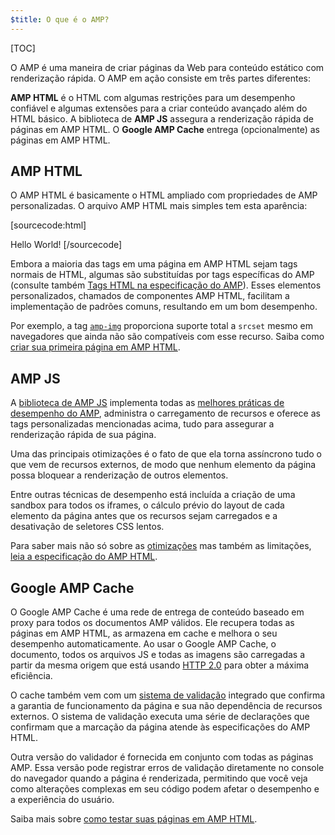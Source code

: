```yaml
---
$title: O que é o AMP?
---
```

[TOC]

<amp-youtube
    data-videoid="lBTCB7yLs8Y"
    layout="responsive"
    width="480" height="270">
</amp-youtube>

O AMP é uma maneira de criar páginas da Web para conteúdo estático com renderização rápida.
O AMP em ação consiste em três partes diferentes:

**AMP HTML** é o HTML com algumas restrições para um desempenho confiável
e algumas extensões para a criar conteúdo avançado além do HTML básico.
A biblioteca de **AMP JS** assegura a renderização rápida de páginas em AMP HTML.
O **Google AMP Cache** entrega (opcionalmente) as páginas em AMP HTML.

## AMP HTML

O AMP HTML é basicamente o HTML ampliado com propriedades de AMP personalizadas.
O arquivo AMP HTML mais simples tem esta aparência:

[sourcecode:html]
<!doctype html>
<html ⚡>
 <head>
   <meta charset="utf-8">
   <link rel="canonical" href="hello-world.html">
   <meta name="viewport" content="width=device-width,minimum-scale=1,initial-scale=1">
   <style amp-boilerplate>body{-webkit-animation:-amp-start 8s steps(1,end) 0s 1 normal both;-moz-animation:-amp-start 8s steps(1,end) 0s 1 normal both;-ms-animation:-amp-start 8s steps(1,end) 0s 1 normal both;animation:-amp-start 8s steps(1,end) 0s 1 normal both}@-webkit-keyframes -amp-start{from{visibility:hidden}to{visibility:visible}}@-moz-keyframes -amp-start{from{visibility:hidden}to{visibility:visible}}@-ms-keyframes -amp-start{from{visibility:hidden}to{visibility:visible}}@-o-keyframes -amp-start{from{visibility:hidden}to{visibility:visible}}@keyframes -amp-start{from{visibility:hidden}to{visibility:visible}}</style><noscript><style amp-boilerplate>body{-webkit-animation:none;-moz-animation:none;-ms-animation:none;animation:none}</style></noscript>
   <script async src="https://cdn.ampproject.org/v0.js"></script>
 </head>
 <body>Hello World!</body>
</html>
[/sourcecode]

Embora a maioria das tags em uma página em AMP HTML sejam tags normais de HTML,
algumas são substituídas por tags específicas do AMP (consulte também
[Tags HTML na especificação do AMP](https://github.com/ampproject/amphtml/blob/master/spec/amp-html-format.md)).
Esses elementos personalizados, chamados de componentes AMP HTML,
facilitam a implementação de padrões comuns, resultando em um bom desempenho.

Por exemplo, a tag [`amp-img`](/docs/reference/amp-img.html)
proporciona suporte total a `srcset` mesmo em navegadores que ainda não são compatíveis com esse recurso.
Saiba como [criar sua primeira página em AMP HTML](/docs/get_started/create.html).

## AMP JS

A [biblioteca de AMP JS](https://github.com/ampproject/amphtml/tree/master/src) implementa
todas as [melhores práticas de desempenho do AMP](/docs/get_started/technical_overview.html),
administra o carregamento de recursos e oferece as tags personalizadas mencionadas acima,
tudo para assegurar a renderização rápida de sua página.

Uma das principais otimizações é o fato de que ela torna assíncrono tudo o que vem de recursos externos, de modo que nenhum elemento da página possa bloquear a renderização de outros elementos.

Entre outras técnicas de desempenho está incluída a criação de uma sandbox para todos os iframes, o cálculo prévio do layout de cada elemento da página antes que os recursos sejam carregados e a desativação de seletores CSS lentos.

Para saber mais não só sobre as [otimizações](/docs/get_started/technical_overview.html) mas também as limitações, [leia a especificação do AMP HTML](https://github.com/ampproject/amphtml/blob/master/spec/amp-html-format.md).

## Google AMP Cache

O Google AMP Cache é uma rede de entrega de conteúdo baseado em proxy
para todos os documentos AMP válidos.
Ele recupera todas as páginas em AMP HTML, as armazena em cache e melhora o seu desempenho automaticamente.
Ao usar o Google AMP Cache, o documento, todos os arquivos JS e todas as imagens são carregadas
a partir da mesma origem que está usando
[HTTP 2.0](https://http2.github.io/) para obter a máxima eficiência.

O cache também vem com um
[sistema de validação](https://github.com/ampproject/amphtml/tree/master/validator)
 integrado que confirma a garantia de funcionamento da página
e sua não dependência de recursos externos.
O sistema de validação executa uma série de declarações
que confirmam que a marcação da página atende às especificações do AMP HTML.

Outra versão do validador é fornecida em conjunto com todas as páginas AMP. Essa versão pode registrar erros de validação diretamente no console do navegador quando a página é renderizada,
permitindo que você veja como alterações complexas em seu código
podem afetar o desempenho e a experiência do usuário.

Saiba mais sobre [como testar suas páginas em AMP HTML](/docs/guides/validate.html).